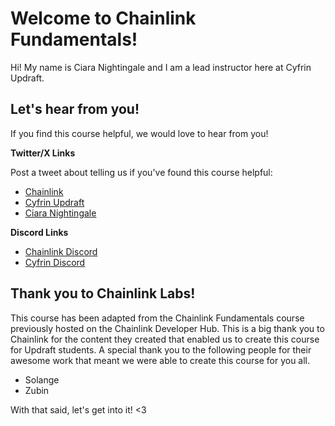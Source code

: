 # Welcome to Chainlink Fundamentals!

Hi! My name is Ciara Nightingale and I am a lead instructor here at Cyfrin Updraft. 

## Let's hear from you!

If you find this course helpful, we would love to hear from you! 

**Twitter/X Links**

Post a tweet about telling us if you've found this course helpful:

- [Chainlink](https://x.com/chainlink)
- [Cyfrin Updraft](https://x.com/CyfrinUpdraft)
- [Ciara Nightingale](https://x.com/CiaraNightingal)

**Discord Links**

- [Chainlink Discord](https://discord.com/invite/chainlink)
- [Cyfrin Discord](https://discord.com/invite/cyfrin)

## Thank you to Chainlink Labs!

This course has been adapted from the Chainlink Fundamentals course previously hosted on the Chainlink Developer Hub. This is a big thank you to Chainlink for the content they created that enabled us to create this course for Updraft students. A special thank you to the following people for their awesome work that meant we were able to create this course for you all.

- Solange
- Zubin

With that said, let's get into it! <3